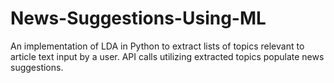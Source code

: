 # News-Suggestions-Using-ML
An implementation of LDA in Python to extract lists of topics relevant to article text input by a user. API calls utilizing extracted topics populate news suggestions.
